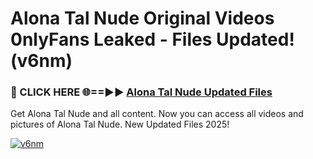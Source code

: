# Alona Tal Nude Original Videos 0nlyFans Leaked - Files Updated! (v6nm)

<h3>🔴 CLICK HERE 🌐==►► <a href="https://tinyurl.com/52m3yx9h" rel="nofollow">Alona Tal Nude Updated Files</a></h3>

Get Alona Tal Nude and all content. Now you can access all videos and pictures of Alona Tal Nude. New Updated Files 2025!

[![v6nm](https://i.imgur.com/TnHtlc8.gif)](https://tinyurl.com/52m3yx9h)
